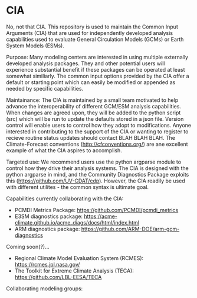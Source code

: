 # CIA

No, not that CIA.  This repository is used to maintain the Common Input Arguments (CIA) that are used for independently developed analysis capabilities used to evaluate General Circulation Models (GCMs) or Earth System Models (ESMs). 

Purpose:  Many modeling centers are interested in using multiple externally developed analysis packages.  They and other potential users will experience substantial benefit if these packages can be operated at least somewhat similiarly.  The common input options provided by the CIA offer a default or starting point which can easily be modified or appended as needed by specific capabilities.  

Maintainance: The CIA is maintained by a small team motivated to help advance the interoperability of different GCM/ESM analysis capabilities. When changes are agreed upon, they will be added to the python script (src) which will be run to update the defaults stored in a json file.  Version control will enable users to control how they adopt to modifications.  Anyone interested in contributing to the support of the CIA or wanting to register to recieve routine status updates should contact BLAH BLAH BLAH.  The Climate-Forecast conventions (http://cfconventions.org/) are ane excellent example of what the CIA aspires to accomplish.    

Targeted use:  We recommend users use the python argparse module to control how they drive their analysis systems.  The CIA is designed with the python argparse in mind, and the Community Diagnostics Package exploits this (https://github.com/UV-CDAT/cdp).  However, the CIA readily be used with different utilites - the common syntax is ultimate goal.

Capabilities currently collaborating with the CIA:

  + PCMDI Metrics Package: https://github.com/PCMDI/pcmdi_metrics
  + E3SM diagnostics package: https://acme-climate.github.io/acme_diags/docs/html/index.html
  + ARM diagnostics package: https://github.com/ARM-DOE/arm-gcm-diagnostics
  
  Coming soon(?)...
  
  + Regional Climate Model Evaluation System (RCMES): https://rcmes.jpl.nasa.gov/
  + The Toolkit for Extreme Climate Analysis (TECA): https://github.com/LBL-EESA/TECA
  
  Collaborating modeling groups:
  
  

